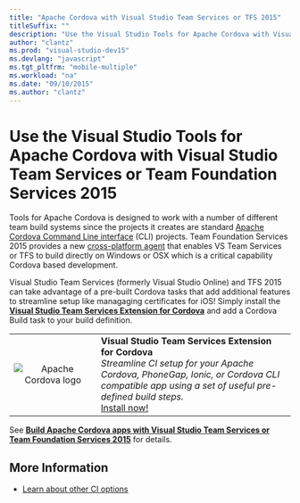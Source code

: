 ```yaml
--- 
title: "Apache Cordova with Visual Studio Team Services or TFS 2015"
titleSuffix: ""
description: "Use the Visual Studio Tools for Apache Cordova with Visual Studio Team Services or Team Foundation Services 2015"
author: "clantz"
ms.prod: "visual-studio-dev15"
ms.devlang: "javascript"
ms.tgt_pltfrm: "mobile-multiple"
ms.workload: "na"
ms.date: "09/10/2015"
ms.author: "clantz"
--- 
```


# Use the Visual Studio Tools for Apache Cordova with Visual Studio Team Services or Team Foundation Services 2015
Tools for Apache Cordova is designed to work with a number of different team build systems since the projects it creates are standard [Apache Cordova Command Line interface](https://go.microsoft.com/fwlink/?LinkID=533773) (CLI) projects. Team Foundation Services 2015 provides a new [cross-platform agent](https://go.microsoft.com/fwlink/?LinkID=533789) that enables VS Team Services or TFS to build directly on Windows or OSX which is a critical capability Cordova based development.

Visual Studio Team Services (formerly Visual Studio Online) and TFS 2015 can take advantage of a pre-built Cordova tasks that add additional features to streamline setup like managaging certificates for iOS! Simply install the **[Visual Studio Team Services Extension for Cordova](https://go.microsoft.com/fwlink/?LinkID=691188)** and add a Cordova Build task to your build definition.


<table style="width: 100%; border-style: none;"><tr>
<td style="width: 140px; text-align: center;"><img src="https://raw.githubusercontent.com/Microsoft/vsts-cordova-tasks/master/docs/media/misc/cordova_logo_white_purple.png" alt="Apache Cordova logo" /></td>
<td><strong>Visual Studio Team Services Extension for Cordova</strong><br />
<i>Streamline CI setup for your Apache Cordova, PhoneGap, Ionic, or Cordova CLI compatible app using a set of useful pre-defined build steps.</i><br />
<a href="https://go.microsoft.com/fwlink/?LinkID=691188">Install now!</a>
</td>
</tr></table>


See **[Build Apache Cordova apps with Visual Studio Team Services or Team Foundation Services 2015](https://go.microsoft.com/fwlink/?LinkID=691186)** for details.

## More Information
* [Learn about other CI options](ci-guide.md)

